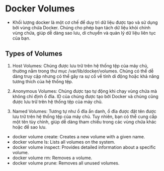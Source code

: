 # Docker Volumes

- Khối lượng docker là một cơ chế để duy trì dữ liệu được tạo và sử dụng bởi vùng chứa Docker. Chúng cho phép bạn tách dữ liệu khỏi chính vùng chứa, giúp dễ dàng sao lưu, di chuyển và quản lý dữ liệu liên tục của bạn.

## Types of Volumes

1. Host Volumes: 
Chúng được lưu trữ trên hệ thống tệp của máy chủ, thường nằm trong thư mục /var/lib/docker/volumes. Chúng có thể dễ dàng truy cập nhưng có thể gây ra sự cố về tính di động hoặc khả năng tương thích của hệ thống tệp.

2. Anonymous Volumes: Chúng được tạo tự động khi chạy vùng chứa mà không chỉ định ổ đĩa. ID của chúng được tạo bởi Docker và chúng cũng được lưu trữ trên hệ thống tệp của máy chủ.
3. Named Volumes:
Tương tự như ổ đĩa ẩn danh, ổ đĩa được đặt tên được lưu trữ trên hệ thống tệp của máy chủ. Tuy nhiên, bạn có thể cung cấp một tên tùy chỉnh, giúp dễ dàng tham chiếu trong các vùng chứa khác hoặc để sao lưu.

- docker volume create: Creates a new volume with a given name.
- docker volume ls: Lists all volumes on the system.
- docker volume inspect: Provides detailed information about a specific volume.
- docker volume rm: Removes a volume.
- docker volume prune: Removes all unused volumes.